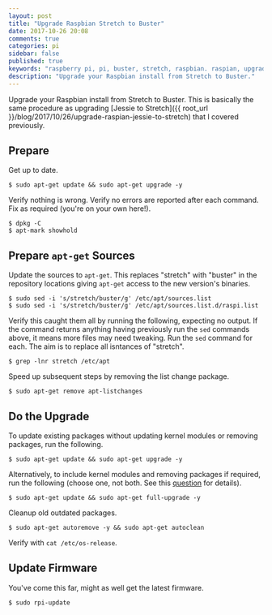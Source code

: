 ```yaml
---
layout: post
title: "Upgrade Raspbian Stretch to Buster"
date: 2017-10-26 20:08
comments: true
categories: pi
sidebar: false
published: true
keywords: "raspberry pi, pi, buster, stretch, raspbian. raspian, upgrade"
description: "Upgrade your Raspbian install from Stretch to Buster."
---
```


Upgrade your Raspbian install from Stretch to Buster. This is basically the same procedure as upgrading [Jessie to Stretch]({{ root_url }}/blog/2017/10/26/upgrade-raspian-jessie-to-stretch) that I covered previously.

<!-- more -->

## Prepare

Get up to date.

    $ sudo apt-get update && sudo apt-get upgrade -y

Verify nothing is wrong. Verify no errors are reported after each command. Fix as required (you're on your own here!).

    $ dpkg -C
    $ apt-mark showhold


## Prepare `apt-get` Sources

Update the sources to `apt-get`. This replaces "stretch" with "buster" in the repository locations giving `apt-get` access to the new version's binaries.
   
    $ sudo sed -i 's/stretch/buster/g' /etc/apt/sources.list    
    $ sudo sed -i 's/stretch/buster/g' /etc/apt/sources.list.d/raspi.list    
    
Verify this caught them all by running the following, expecting no output. If the command returns anything having previously run the `sed` commands above, it means more files may need tweaking. Run the `sed` command for each. The aim is to replace all isntances of "stretch".

    $ grep -lnr stretch /etc/apt    

Speed up subsequent steps by removing the list change package. 

    $ sudo apt-get remove apt-listchanges


## Do the Upgrade

To update existing packages without updating kernel modules or removing packages, run the following.

    $ sudo apt-get update && sudo apt-get upgrade -y
    
Alternatively, to include kernel modules and removing packages if required, run the following (choose one, not both. See this [question](https://askubuntu.com/questions/81585/what-is-dist-upgrade-and-why-does-it-upgrade-more-than-upgrade) for details).
    
    $ sudo apt-get update && sudo apt-get full-upgrade -y
    
Cleanup old outdated packages.

    $ sudo apt-get autoremove -y && sudo apt-get autoclean

Verify with `cat /etc/os-release`.
    
    
## Update Firmware    

You've come this far, might as well get the latest firmware.

    $ sudo rpi-update    
